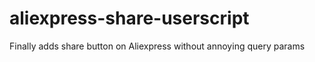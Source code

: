 # aliexpress-share-userscript
Finally adds share button on Aliexpress without annoying query params
